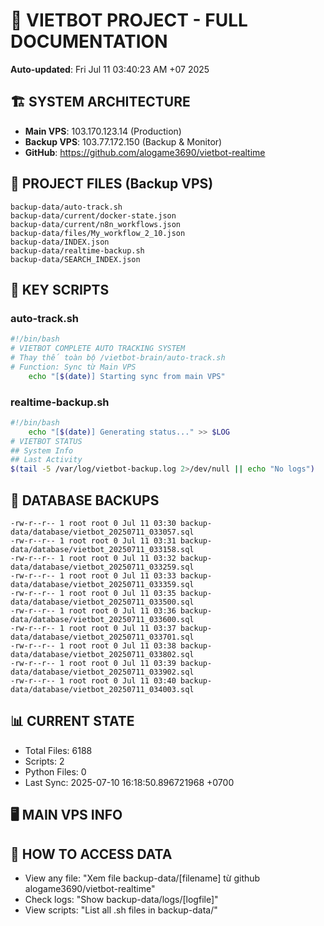 # 🤖 VIETBOT PROJECT - FULL DOCUMENTATION
**Auto-updated**: Fri Jul 11 03:40:23 AM +07 2025

## 🏗️ SYSTEM ARCHITECTURE
- **Main VPS**: 103.170.123.14 (Production)
- **Backup VPS**: 103.77.172.150 (Backup & Monitor)
- **GitHub**: https://github.com/alogame3690/vietbot-realtime

## 📁 PROJECT FILES (Backup VPS)
```
backup-data/auto-track.sh
backup-data/current/docker-state.json
backup-data/current/n8n_workflows.json
backup-data/files/My_workflow_2_10.json
backup-data/INDEX.json
backup-data/realtime-backup.sh
backup-data/SEARCH_INDEX.json
```

## 🔧 KEY SCRIPTS
### auto-track.sh
```bash
#!/bin/bash
# VIETBOT COMPLETE AUTO TRACKING SYSTEM
# Thay thế toàn bộ /vietbot-brain/auto-track.sh
# Function: Sync từ Main VPS
    echo "[$(date)] Starting sync from main VPS"
```
### realtime-backup.sh
```bash
#!/bin/bash
    echo "[$(date)] Generating status..." >> $LOG
# VIETBOT STATUS
## System Info
## Last Activity
$(tail -5 /var/log/vietbot-backup.log 2>/dev/null || echo "No logs")
```

## 💾 DATABASE BACKUPS
```
-rw-r--r-- 1 root root 0 Jul 11 03:30 backup-data/database/vietbot_20250711_033057.sql
-rw-r--r-- 1 root root 0 Jul 11 03:31 backup-data/database/vietbot_20250711_033158.sql
-rw-r--r-- 1 root root 0 Jul 11 03:32 backup-data/database/vietbot_20250711_033259.sql
-rw-r--r-- 1 root root 0 Jul 11 03:33 backup-data/database/vietbot_20250711_033359.sql
-rw-r--r-- 1 root root 0 Jul 11 03:35 backup-data/database/vietbot_20250711_033500.sql
-rw-r--r-- 1 root root 0 Jul 11 03:36 backup-data/database/vietbot_20250711_033600.sql
-rw-r--r-- 1 root root 0 Jul 11 03:37 backup-data/database/vietbot_20250711_033701.sql
-rw-r--r-- 1 root root 0 Jul 11 03:38 backup-data/database/vietbot_20250711_033802.sql
-rw-r--r-- 1 root root 0 Jul 11 03:39 backup-data/database/vietbot_20250711_033902.sql
-rw-r--r-- 1 root root 0 Jul 11 03:40 backup-data/database/vietbot_20250711_034003.sql
```

## 📊 CURRENT STATE
- Total Files: 6188
- Scripts: 2
- Python Files: 0
- Last Sync: 2025-07-10 16:18:50.896721968 +0700

## 🖥️ MAIN VPS INFO


## 🚨 HOW TO ACCESS DATA
- View any file: "Xem file backup-data/[filename] từ github alogame3690/vietbot-realtime"
- Check logs: "Show backup-data/logs/[logfile]"
- View scripts: "List all .sh files in backup-data/"
